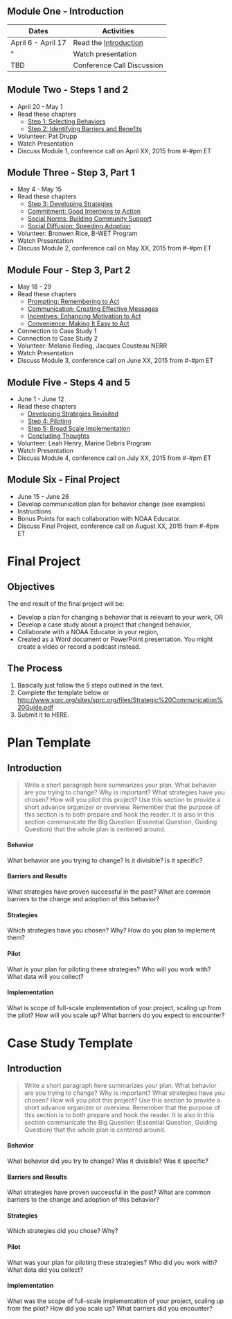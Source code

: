 ## Module One - Introduction

| Dates | Activities |
| --- | --- |
| April 6 - April 17 | Read the [Introduction][1] |
| " | Watch presentation |
| TBD | Conference Call Discussion |

## Module Two - Steps 1 and 2
- April 20 - May 1
- Read these chapters
  - [Step 1: Selecting Behaviors][2]
  - [Step 2: Identifying Barriers and Benefits][3]
- Volunteer: Pat Drupp
- Watch Presentation
- Discuss Module 1, conference call on April XX, 2015 from #-#pm ET

## Module Three - Step 3, Part 1
- May 4 - May 15
- Read these chapters
  - [Step 3: Developing Strategies][4]
  - [Commitment: Good Intentions to Action][5]
  - [Social Norms: Building Community Support][6]
  - [Social Diffusion: Speeding Adoption][7]
- Volunteer: Bronwen Rice, B-WET Program
- Watch Presentation
- Discuss Module 2, conference call on May XX, 2015 from #-#pm ET

## Module Four - Step 3, Part 2
- May 18 - 29
- Read these chapters
  - [Prompting: Remembering to Act][8]
  - [Communication: Creating Effective Messages][9]
  - [Incentives: Enhancing Motivation to Act][10]
  - [Convenience: Making It Easy to Act][11]
- Connection to Case Study 1
- Connection to Case Study 2
- Volunteer: Melanie Reding, Jacques Cousteau NERR
- Watch Presentation
- Discuss Module 3, conference call on June XX, 2015 from #-#pm ET

## Module Five - Steps 4 and 5
- June 1 - June 12
- Read these chapters
  - [Developing Strategies Revisited][12]
  - [Step 4: Piloting][13]
  - [Step 5: Broad Scale Implementation][14]
  - [Concluding Thoughts][15]
- Volunteer: Leah Henry, Marine Debris Program
- Watch Presentation
- Discuss Module 4, conference call on July XX, 2015 from #-#pm ET

## Module Six - Final Project
- June 15 - June 26
- Develop communication plan for behavior change (see examples)
- Instructions
- Bonus Points for each collaboration with NOAA Educator.
- Discuss Final Project, conference call on August XX, 2015 from #-#pm ET

# Final Project

## Objectives
The end result of the final project will be:

- Develop a plan for changing a behavior that is relevant to your work, OR
- Develop a case study about a project that changed behavior,
- Collaborate with a NOAA Educator in your region,
- Created as a Word document or PowerPoint presentation. You might create a video or record a podcast instead.

## The Process
1. Basically just follow the 5 steps outlined in the text. 
2. Complete the template below or http://www.sprc.org/sites/sprc.org/files/Strategic%20Communication%20Guide.pdf
3. Submit it to HERE.

# Plan Template

## Introduction
> Write a short paragraph here summarizes your plan. What behavior are you trying to change? Why is important? What strategies have you chosen? How will you pilot this project? Use this section to provide a short advance organizer or overview. Remember that the purpose of this section is to both prepare and hook the reader. It is also in this section communicate the Big Question (Essential Question, Guiding Question) that the whole plan is centered around. 

#### Behavior
What behavior are you trying to change? Is it divisible? Is it specific?

#### Barriers and Results
What strategies have proven successful in the past? What are common barriers to the change and adoption of this behavior?

#### Strategies
Which strategies have you chosen? Why? How do you plan to implement them?

#### Pilot
What is your plan for piloting these strategies? Who will you work with? What data will you collect?

#### Implementation
What is scope of full-scale implementation of your project, scaling up from the pilot? How will you scale up? What barriers do you expect to encounter?

# Case Study Template
## Introduction
> Write a short paragraph here summarizes your plan. What behavior are you trying to change? Why is important? What strategies have you chosen? How will you pilot this project? Use this section to provide a short advance organizer or overview. Remember that the purpose of this section is to both prepare and hook the reader. It is also in this section communicate the Big Question (Essential Question, Guiding Question) that the whole plan is centered around. 

#### Behavior
What behavior did you try to change? Was it divisible? Was it specific?

#### Barriers and Results
What strategies have proven successful in the past? What are common barriers to the change and adoption of this behavior?

#### Strategies
Which strategies did you chose? Why?

#### Pilot
What was your plan for piloting these strategies? Who did you work with? What data did you collect?

#### Implementation
What was the scope of full-scale implementation of your project, scaling up from the pilot? How did you scale up? What barriers did you encounter?


[1]:http://www.cbsm.com/pages/guide/fostering-sustainable-behavior/
[2]:http://www.cbsm.com/pages/guide/step-1:-selecting-behaviors/
[3]:http://www.cbsm.com/pages/guide/step-2:-identifying-barriers-and-benefits/
[4]:http://www.cbsm.com/pages/guide/step-3:-developing-strategies/
[5]:http://www.cbsm.com/pages/guide/commitment:-good-intentions-to-action/
[6]:http://www.cbsm.com/pages/guide/social-norms:-building-community-support/
[7]:http://www.cbsm.com/pages/guide/social-diffusion:-speeding-adoption/
[8]:http://www.cbsm.com/pages/guide/prompts:-remembering-to-act/
[9]:http://www.cbsm.com/pages/guide/communication:-creating-effective-messages/
[10]:http://www.cbsm.com/pages/guide/incentives:-enhancing-motivation-to-act/
[11]:http://www.cbsm.com/pages/guide/convenience:-making-it-easy-to-act/
[12]:http://www.cbsm.com/pages/guide/developing-strategies-revisited/
[13]:http://www.cbsm.com/pages/guide/step-4:-piloting/
[14]:http://www.cbsm.com/pages/guide/step-5:-broad-scale-implementation/
[15]:http://www.cbsm.com/pages/guide/concluding-thoughts/
